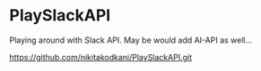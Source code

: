 # PlaySlackAPI
Playing around with Slack API. May be would add AI-API as well...


https://github.com/nikitakodkani/PlaySlackAPI.git
